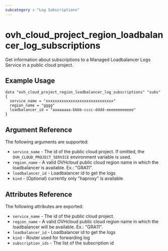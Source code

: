 ```yaml
---
subcategory : "Log Subscriptions"
---
```


# ovh_cloud_project_region_loadbalancer_log_subscriptions

Get information about subscriptions to a Managed Loadbalancer Logs Service in a public cloud project.

## Example Usage


```hcl
data "ovh_cloud_project_region_loadbalancer_log_subscriptions" "subs" {
  service_name = "xxxxxxxxxxxxxxxxxxxxxxxxxxxxxx"
  region_name = "gggg"
  loadbalancer_id = "aaaaaaaa-bbbb-cccc-dddd-eeeeeeeeeeee"
}
```

## Argument Reference

The following arguments are supported:

* `service_name` - The id of the public cloud project. If omitted, the `OVH_CLOUD_PROJECT_SERVICE` environment variable is used.
* `region_name` - A valid OVHcloud public cloud region name in which the loadbalancer is available. Ex.: "GRA11".
* `loadbalancer_id` - Loadbalancer id to get the logs
* `kind` - (Optional) currently only "haproxy" is available

## Attributes Reference

The following attributes are exported:

* `service_name` - The id of the public cloud project.
* `region_name` - A valid OVHcloud public cloud region name in which the loadbalancer will be available. Ex.: "GRA11".
* `loadbalancer_id` - Loadbalancer id to get the logs
* `kind` - Router used for forwarding log 
* `subscription_ids` - The list of the subscription id